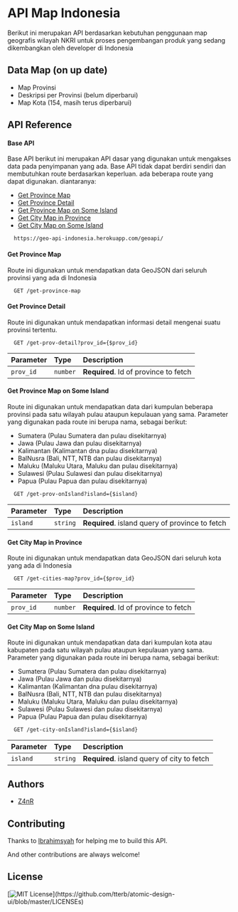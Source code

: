 
# API Map Indonesia
Berikut ini merupakan API berdasarkan kebutuhan penggunaan map geografis wilayah NKRI untuk proses pengembangan produk yang sedang dikembangkan oleh developer di Indonesia


## Data Map (on up date)

 - Map Provinsi
 - Deskripsi per Provinsi (belum diperbarui)
 - Map Kota (154, masih terus diperbarui)


## API Reference

#### Base API
Base API berikut ini merupakan API dasar yang digunakan untuk mengakses data pada penyimpanan yang ada. Base API tidak dapat berdiri sendiri dan membutuhkan route berdasarkan keperluan. ada beberapa route yang dapat digunakan. diantaranya:

- [Get Province Map](#get-province-map)
- [Get Province Detail](#get-province-detail)
- [Get Province Map on Some Island](#get-province-map-on-some-island)
- [Get City Map in Province](#get-city-map-in-province)
- [Get City Map on Some Island](#get-city-map-on-some-island)

```http
  https://geo-api-indonesia.herokuapp.com/geoapi/
```

#### Get Province Map

Route ini digunakan untuk mendapatkan data GeoJSON dari seluruh provinsi yang ada di Indonesia

```http
  GET /get-province-map
```


#### Get Province Detail

Route ini digunakan untuk mendapatkan informasi detail mengenai suatu provinsi tertentu.

```http
  GET /get-prov-detail?prov_id={$prov_id}
```

| Parameter | Type     | Description                       |
| :-------- | :------- | :-------------------------------- |
| `prov_id`      | `number` | **Required**. Id of province to fetch |

#### Get Province Map on Some Island

Route ini digunakan untuk mendapatkan data dari kumpulan beberapa provinsi pada satu wilayah pulau ataupun kepulauan yang sama. Parameter yang digunakan pada route ini berupa nama, sebagai berikut:

- Sumatera (Pulau Sumatera dan pulau disekitarnya)
- Jawa (Pulau Jawa dan pulau disekitarnya)
- Kalimantan (Kalimantan dna pulau disekitarnya)
- BalNusra (Bali, NTT, NTB dan pulau disekitarnya)
- Maluku (Maluku Utara, Maluku dan pulau disekitarnya)
- Sulawesi (Pulau Sulawesi dan pulau disekitarnya)
- Papua (Pulau Papua dan pulau disekitarnya)

```http
  GET /get-prov-onIsland?island={$island}
```

| Parameter | Type     | Description                       |
| :-------- | :------- | :-------------------------------- |
| `island`      | `string` | **Required**. island query of province to fetch |


#### Get City Map in Province

Route ini digunakan untuk mendapatkan data GeoJSON dari seluruh kota yang ada di Indonesia

```http
  GET /get-cities-map?prov_id={$prov_id}
```

| Parameter | Type     | Description                       |
| :-------- | :------- | :-------------------------------- |
| `prov_id`      | `number` | **Required**. Id of province to fetch |


#### Get City Map on Some Island

Route ini digunakan untuk mendapatkan data dari kumpulan kota atau kabupaten pada satu wilayah pulau ataupun kepulauan yang sama. Parameter yang digunakan pada route ini berupa nama, sebagai berikut:

- Sumatera (Pulau Sumatera dan pulau disekitarnya)
- Jawa (Pulau Jawa dan pulau disekitarnya)
- Kalimantan (Kalimantan dna pulau disekitarnya)
- BalNusra (Bali, NTT, NTB dan pulau disekitarnya)
- Maluku (Maluku Utara, Maluku dan pulau disekitarnya)
- Sulawesi (Pulau Sulawesi dan pulau disekitarnya)
- Papua (Pulau Papua dan pulau disekitarnya)

```http
  GET /get-city-onIsland?island={$island}
```

| Parameter | Type     | Description                       |
| :-------- | :------- | :-------------------------------- |
| `island`      | `string` | **Required**. island query of city to fetch |

## Authors

- [Z4nR](https://github.com/Z4nR)


## Contributing
Thanks to [Ibrahimsyah](https://github.com/Ibrahimsyah) for helping me to build this API.

And other contributions are always welcome!


## License

[![MIT License](https://img.shields.io/apm/l/atomic-design-ui.svg?)](https://github.com/tterb/atomic-design-ui/blob/master/LICENSEs)

